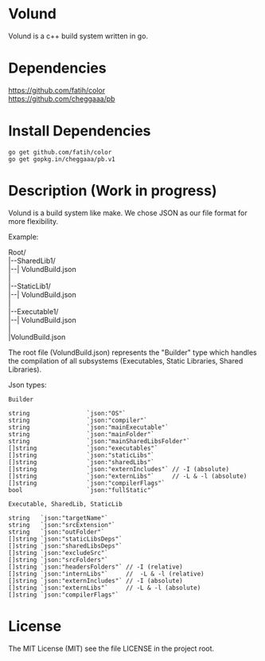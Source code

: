 # Volund
Volund is a c++ build system written in go. 

# Dependencies
https://github.com/fatih/color   
https://github.com/cheggaaa/pb

# Install Dependencies

```
go get github.com/fatih/color
go get gopkg.in/cheggaaa/pb.v1
```

# Description (Work in progress)

Volund is a build system like make.
We chose JSON as our file format for more flexibility.

Example:

Root/   
  |--SharedLib1/   
  |--| VolundBuild.json   
  |   
  |--StaticLib1/   
  |--| VolundBuild.json   
  |   
  |--Executable1/   
  |--| VolundBuild.json   
  |   
  |VolundBuild.json   

The root file (VolundBuild.json) represents the "Builder" type which handles the compilation of all subsystems 
(Executables, Static Libraries, Shared Libraries).   
   
Json types:   
   
```
Builder

string                `json:"OS"` 
string                `json:"compiler"`
string                `json:"mainExecutable"`
string                `json:"mainFolder"`
string                `json:"mainSharedLibsFolder"`
[]string              `json:"executables"`
[]string              `json:"staticLibs"`
[]string              `json:"sharedLibs"`
[]string              `json:"externIncludes"` // -I (absolute)
[]string              `json:"externLibs"`     // -L & -l (absolute)
[]string              `json:"compilerFlags"`
bool                  `json:"fullStatic"`

Executable, SharedLib, StaticLib

string   `json:"targetName"`
string   `json:"srcExtension"`
string   `json:"outFolder"`
[]string `json:"staticLibsDeps"`
[]string `json:"sharedLibsDeps"`
[]string `json:"excludeSrc"`
[]string `json:"srcFolders"`
[]string `json:"headersFolders"` // -I (relative)
[]string `json:"internLibs"`     //  -L & -l (relative)
[]string `json:"externIncludes"` // -I (absolute)
[]string `json:"externLibs"`     // -L & -l (absolute)
[]string `json:"compilerFlags"`
```

# License 

The MIT License (MIT) see the file LICENSE in the project root.
